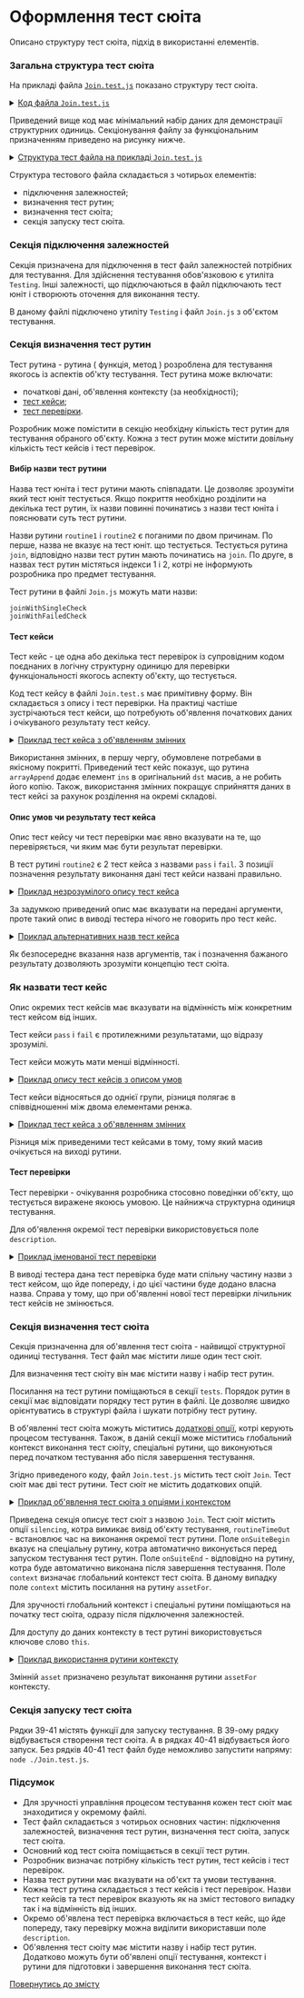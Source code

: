# Оформлення тест сюіта

Описано структуру тест сюіта, підхід в використанні елементів.

### Загальна структура тест сюіта

На прикладі файла [`Join.test.js`](./HelloWorld.md) показано структуру тест сюіта.

<details>
    <summary><u>Код файла <code>Join.test.js</code></u></summary>

```js
let _ = require( 'wTesting' );
let Join = require( './Join.js' );

//

function routine1( test )
{
  test.identical( Join.join( 'Hello ', 'world!' ), 'Hello world!' );
}

//

function routine2( test )
{

  test.case = 'pass';
  test.identical( Join.join( 1, 3 ), '13' );

  test.case = 'fail';
  test.identical( Join.join( 1, 3 ), 13 );

}

//

var Self =
{
  name : 'Join',
  tests :
  {
    routine1,
    routine2,
  }
}

//

Self = wTestSuite( Self );
if( typeof module !== 'undefined' && !module.parent )
wTester.test( Self.name );
```

</details>

Приведений вище код має мінімальний набір даних для демонстрації структурних одиниць. Секціонування файлу за функціональним призначенням приведено на рисунку нижче.

<details>
    <summary><u>Структура тест файла на прикладі <code>Join.test.js</code></u></summary>

![join.test.png](../../images/join.test.png)

</details>

Структура тестового файла складається з чотирьох елементів:
- підключення залежностей;
- визначення тест рутин;
- визначення тест сюіта;
- секція запуску тест сюіта.

### Секція підключення залежностей

Секція призначена для підключення в тест файл залежностей потрібних для тестування. Для здійснення тестування обов'язковою є утиліта `Testing`. Інші залежності, що підключаються в файл підключають тест юніт і створюють оточення для виконання тесту.

В даному файлі підключено утиліту `Testing` і файл `Join.js` з об'єктом тестування.

### Секція визначення тест рутин

Тест рутина - рутина ( функція, метод ) розроблена для тестування якогось із аспектів об'кту тестування. Тест рутина може включати:

- початкові дані, об'явлення контексту (за необхідності);
- [тест кейси](../concept/TestCase.md);
- [тест перевірки](../concept/TestCheck.md).

Розробник може помістити в секцію необхідну кількість тест рутин для тестування обраного об'єкту. Кожна з тест рутин може містити довільну кількість тест кейсів і тест перевірок.

#### Вибір назви тест рутини

Назва тест юніта і тест рутини мають співпадати. Це дозволяє зрозуміти який тест юніт тестується. Якщо покриття необхідно розділити на декілька тест рутин, їх назви повинні починатись з назви тест юніта і пояснювати суть тест рутини.

Назви рутини `routine1` i `routine2` є поганими по двом причинам. По перше, назва не вказує на тест юніт. що тестується. Тестується рутина `join`, відповідно назви тест рутин мають починатись на `join`. По друге, в назвах тест рутин містяться індекси 1 і 2, котрі не інформують розробника про предмет тестування.

Тест рутини в файлі `Join.js` можуть мати назви:

```
joinWithSingleCheck
joinWithFailedCheck
```

#### Тест кейси

Тест кейс - це одна або декілька тест перевірок із супровідним кодом поєднаних в логічну структурну одиницю для перевірки функціональності якогось аспекту об'єкту, що тестується.

Код тест кейсу в файлі `Join.test.s` має примітивну форму. Він складається з опису і тест перевірки. На практиці частіше зустрічаються тест кейси, що потребують об'явлення початкових даних і очікуваного результату тест кейсу.

<details>
    <summary><u>Приклад тест кейса з об'явленням змінних</u></summary>

```js
test.case = 'dst is empty array, ins is primitive';
var dst = [];
var ins = 'str';
var got = _.arrayAppend( dst, ins );
var expected = [ 'str' ];
test.identical( got, expected );
test.true( got === dst );
```

</details>

Використання змінних, в першу чергу, обумовлене потребами в якісному покритті. Приведений тест кейс показує, що рутина `arrayAppend` додає елемент `ins` в оригінальний `dst` масив, а не робить його копію. Також, використання змінних покращує сприйняття даних в тест кейсі за рахунок розділення на окремі складові.

#### Опис умов чи результату тест кейса

Опис тест кейсу чи тест перевірки має явно вказувати на те, що перевіряється, чи яким має бути результат перевірки.

В тест рутині `routine2` є 2 тест кейса з назвами `pass` i `fail`. З позиції позначення результату виконання дані тест кейси названі правильно.

<details>
    <summary><u>Приклад незрозумілого опису тест кейса</u></summary>

```js
test.case = 'null, null';
var got = _.arrayAppend( null, null );
var expected = [ null ];
test.identical( got, expected );
```

</details>

За задумкою приведений опис має вказувати на передані аргументи, проте такий опис в виводі тестера нічого не говорить про тест кейс.

<details>
    <summary><u>Приклад альтернативних назв тест кейса</u></summary>

```js
test.case = 'dst is null, ins is primitive';
```

```js
test.case = 'dst is null, primitive appends to new container';
```

</details>

Як безпосереднє вказання назв аргументів, так і позначення бажаного результату дозволяють зрозуміти концепцію тест сюіта.

### Як назвати тест кейс

Опис окремих тест кейсів має вказувати на відмінність між конкретним тест кейсом від інших.

Тест кейси `pass` i `fail` є протилежними результатами, що відразу зрозумілі.

Тест кейси можуть мати менші відмінності.

<details>
    <summary><u>Приклад опису тест кейсів з описом умов</u></summary>

```js
test.case = 'range[ 0 ] - 0, range[ 0 ] < range[ 1 ]';
// code of test case

test.case = 'range[ 0 ] - 0, range[ 0 ] === range[ 1 ]';
// code of test case
```

</details>

Тест кейси відносяться до однієї групи, різниця полягає в співвідношенні між двома елементами ренжа.

<details>
    <summary><u>Приклад тест кейса з об'явленням змінних</u></summary>

```js
test.case = 'expects empty array';
// code of test case

test.case = 'saves 2 elements from start';
// code of test case
```

</details>

Різниця між приведеними тест кейсами в тому, тому який масив очікується на виході рутини.

#### Тест перевірки

Тест перевірки - очікування розробника стосовно поведінки об'єкту, що тестується виражене якоюсь умовою. Це найнижча структурна одиниця тестування.

Для об'явлення окремої тест перевірки використовується поле `description`.

<details>
    <summary><u>Приклад іменованої тест перевірки</u></summary>

```js
test.description = 'not changed context routine';
test.identical( this.contextRoutine, onEach );
```

</details>

В виводі тестера дана тест перевірка буде мати спільну частину назви з тест кейсом, що йде попереду, і до цієї частини буде додано власна назва. Справа у тому, що при об'явленні нової тест перевірки лічильник тест кейсів не змінюється.

### Секція визначення тест сюіта

Секція призначенна для об'явлення тест сюіта - найвищої структурної одиниці тестування. Тест файл має містити лише один тест сюіт.

Для визначення тест сюіту він має містити назву і набір тест рутин.

Посилання на тест рутини поміщаються в секції `tests`. Порядок рутин в секції має відповідати порядку тест рутин в файлі. Це дозволяє швидко орієнтуватись в структурі файла і шукати потрібну тест рутину.

В об'явленні тест сюіта можуть міститись [додаткові опції](TestOptions.md), котрі керують процесом тестування. Також, в даній секції може міститись глобальний контекст виконання тест сюіту, спеціальні рутини, що виконуються перед початком тестування або після завершення тестування.

Згідно приведеного коду, файл `Join.test.js` містить тест сюіт `Join`. Тест сюіт має дві тест рутини. Тест сюіт не містить додаткових опцій.

<details>
    <summary><u>Приклад об'явлення тест сюіта з опціями і контекстом</u></summary>

```js
var Self =
{
  name : 'Join',
  silencing : 1,
  routineTimeOut : 30000,

  onSuiteBegin,
  onSuiteEnd,

  context :
  {
    assetFor
  },

  tests :
  {
    routine1,
    routine2,
  }
}
```

</details>

Приведена секція описує тест сюіт з назвою `Join`. Тест сюіт містить опції `silencing`, котра вимикає вивід об'єкту тестування, `routineTimeOut` - встановлює час на виконання окремої тест рутини. Поле `onSuiteBegin` вказує на спеціальну рутину, котра автоматично виконується перед запуском тестування тест рутин. Поле `onSuiteEnd` - відповідно на рутину, котра буде автоматично виконана після завершення тестування. Поле `context` визначає глобальний контекст тест сюіта. В даному випадку поле `context` містить посилання на рутину `assetFor`.

Для зручності глобальний контекст і спеціальні рутини поміщаються на початку тест сюіта, одразу після підключення залежностей.

Для доступу до даних контексту в тест рутині використовується ключове слово `this`.

<details>
    <summary><u>Приклад використання рутини контексту</u></summary>

```js
function testRoutine( test )
{
  var asset = this.assetFor( test, 'testRoutine' );

  // code of test routine
}
```

</details>

Змінній `asset` призначено результат виконання рутини `assetFor` контексту.

### Cекція запуску тест сюіта

Рядки 39-41 містять функції для запуску тестування.
В 39-ому рядку відбувається створення тест сюіта. А в рядках 40-41 відбувається його запуск. Без рядків 40-41 тест файл буде неможливо запустити напряму: `node ./Join.test.js`.

### Підсумок

- Для зручності управління процесом тестування кожен тест сюіт має знаходитися у окремому файлі.
- Тест файл складається з чотирьох основних частин: підключення залежностей, визначення тест рутин, визначення тест сюіта, запуск тест сюіта.
- Основний код тест сюіта поміщається в секції тест рутин.
- Розробник визначає потрібну кількість тест рутин, тест кейсів і тест перевірок.
- Назва тест рутини має вказувати на об'єкт та умови тестування.
- Кожна тест рутина складається з тест кейсів і тест перевірок. Назви тест кейсів та тест перевірок вказують як на зміст тестового випадку так і на відмінність від інших.
- Окремо об'явлена тест перевірка включається в тест кейс, що йде попереду, таку перевірку можна виділити використавши поле `description`.
- Об'явлення тест сюіту має містити назву і набір тест рутин. Додатково можуть бути об'явлені опції тестування, контекст і рутини для підготовки і завершення виконання тест сюіта.

[Повернутись до змісту](../README.md#Туторіали)
